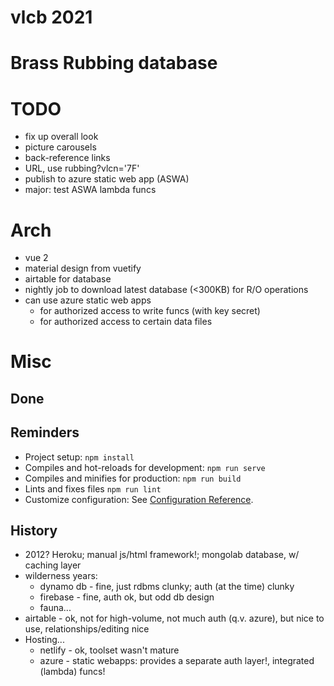 # vlcb 2021

# Brass Rubbing database

# TODO

* fix up overall look
* picture carousels
* back-reference links
* URL, use rubbing?vlcn='7F'
* publish to azure static web app (ASWA)
* major: test ASWA lambda funcs

# Arch

* vue 2
* material design from vuetify
* airtable for database
* nightly job to download latest database (<300KB) for R/O operations
* can use azure static web apps
  * for authorized access to write funcs (with key secret)
  * for authorized access to certain data files


# Misc

## Done



## Reminders
* Project setup: `npm install`
* Compiles and hot-reloads for development: `npm run serve`
* Compiles and minifies for production: `npm run build`
* Lints and fixes files `npm run lint`
* Customize configuration: See [Configuration Reference](https://cli.vuejs.org/config/).


## History
* 2012? Heroku; manual js/html framework!; mongolab database, w/ caching layer
* wilderness years:
  * dynamo db  - fine, just rdbms clunky; auth (at the time) clunky
  * firebase - fine, auth ok, but odd db design
  * fauna...
* airtable - ok, not for high-volume, not much auth (q.v. azure), but nice to use, relationships/editing nice
* Hosting...
  * netlify - ok, toolset wasn't mature
  * azure - static webapps: provides a separate auth layer!, integrated (lambda) funcs!
